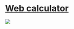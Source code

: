 # [Web calculator](https://visnowden.github.io/web_calculator)
<a href="https://visnowden.github.io/web_calculator">
  <img src="http://img.shields.io/static/v1?label=status:&message=Coming%20soon&color=darkred"/>
</a>
